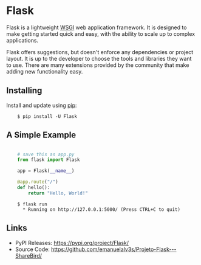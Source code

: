Flask
=====

Flask is a lightweight [WSGI](https://wsgi.readthedocs.io/) web application framework. It is designed
to make getting started quick and easy, with the ability to scale up to
complex applications. 

Flask offers suggestions, but doesn't enforce any dependencies or
project layout. It is up to the developer to choose the tools and
libraries they want to use. There are many extensions provided by the
community that make adding new functionality easy.


Installing
----------

Install and update using [pip](https://pip.pypa.io/en/stable/getting-started/):
```text
    $ pip install -U Flask
```

A Simple Example
----------------

```python

    # save this as app.py
    from flask import Flask

    app = Flask(__name__)

    @app.route("/")
    def hello():
        return "Hello, World!"
```

```text
    $ flask run
      * Running on http://127.0.0.1:5000/ (Press CTRL+C to quit)
```


Links
-----

-   PyPI Releases: https://pypi.org/project/Flask/
-   Source Code: https://github.com/emanuelalv3s/Projeto-Flask---ShareBird/
